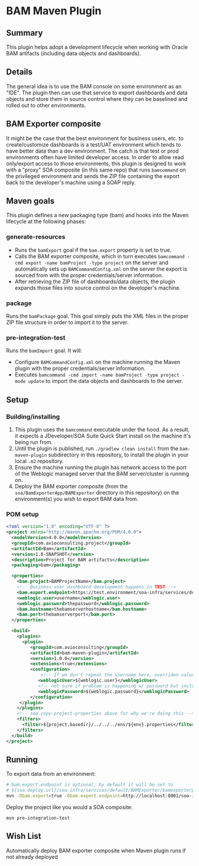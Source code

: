 # BAM Maven Plugin

## Summary

This plugin helps adopt a development lifecycle when working with Oracle BAM artifacts (including data objects and dashboards).

## Details

The general idea is to use the BAM console on some environment as an "IDE". The plugin then can use that service to export dashboards and data objects and store them in source control where they can be baselined and rolled out to other environments.

## BAM Exporter composite

It might be the case that the best environment for business users, etc. to create/customize dashboards is a test/UAT environment which tends to have better data than a dev environment. The catch is that test or prod environments often have limited developer access. In order to allow read only/export access to those environments, this plugin is designed to work with a "proxy" SOA composite (in this same repo) that runs `bamcommand` on the privileged environment and sends the ZIP file containing the export back to the developer's machine using a SOAP reply.

## Maven goals

This plugin defines a new packaging type (bam) and hooks into the Maven lifecycle at the following phases:

### generate-resources
* Runs the `bamExport` goal if the `bam.export` property is set to true.
* Calls the BAM exporter composite, which in turn executes `bamcommand -cmd export -name bamProject -type project` on the server and automatically sets up `BAMCommandConfig.xml` on the server the export is sourced from with the proper credentials/server information.
* After retrieving the ZIP file of dashboards/data objects, the plugin expands those files into source control on the developer's machine.
### package
Runs the `bamPackage` goal. This goal simply puts the XML files in the proper ZIP file structure in order to import it to the server.
### pre-integration-test
Runs the `bamImport` goal. It will:
* Configure `BAMCommandConfig.xml` on the machine running the Maven plugin with the proper credentials/server information.
* Executes `bamcommand -cmd import -name bamProject -type project -mode update` to import the data objects and dashboards to the server.

## Setup

### Building/installing

1. This plugin uses the `bamcommand` executable under the hood. As a result, it expects a JDeveloper/SOA Suite Quick Start install on the machine it's being run from.
2. Until the plugin is published, run `./gradlew clean install` from the `bam-maven-plugin` subdirectory in this repository, to install the plugin in your local `.m2` repository.
3. Ensure the machine running the plugin has network access to the port of the Weblogic managed server that the BAM server/cluster is running on.
4. Deploy the BAM exporter composite (from the `soa/BamExporterApp/BAMExporter` directory in this repository) on the environment(s) you wish to export BAM data from.

### POM setup

```xml
<?xml version="1.0" encoding="UTF-8" ?>
<project xmlns="http://maven.apache.org/POM/4.0.0">
  <modelVersion>4.0.0</modelVersion>
  <groupId>com.avioconsulting.project</groupId>
  <artifactId>Bam</artifactId>
  <version>1.0-SNAPSHOT</version>
  <description>Project for BAM artifacts</description>
  <packaging>bam</packaging>

  <properties>
    <bam.project>BAMProjectName</bam.project>
    <!-- Business user dashboard development happens in TEST -->
    <bam.export.endpoint>https://test.environment/soa-infra/services/default/BAMExporter/bamexporterprocess_client_ep</bam.export.endpoint>
    <weblogic.user>username</weblogic.user>
    <weblogic.password>thepassword</weblogic.password>
    <bam.hostname>thebamserverhostname</bam.hostname>
    <bam.port>thebamserverport</bam.port>
  </properties>

  <build>
    <plugins>     
      <plugin>
         <groupId>com.avioconsulting</groupId>
         <artifactId>bam-maven-plugin</artifactId>
         <version>1.0.0</version>
         <extensions>true</extensions>
         <configuration>
             <!-- If we don't repeat the username here, overriden values from settings.xml do not make it into the plugin for some reason -->
            <weblogicUser>${weblogic.user}</weblogicUser>
            <!-- not sure if problem is happening w/ password but included it for above reason -->
            <weblogicPassword>${weblogic.password}</weblogicPassword>
         </configuration>
     </plugin>
    </plugins>
    <!-- see copy-project-properties above for why we're doing this -->
    <filters>
      <filter>${project.basedir}/../../../env/${env}.properties</filter>
    </filters>
  </build>
</project>
```

## Running

To export data from an environment:
```bash
# bam.export.endpoint is optional, by default it will be set to
# ${soa.deploy.url}/soa-infra/services/default/BAMExporter/bamexporterprocess_client_ep
mvn -Dbam.export=true -Dbam.export.endpoint=http://localhost:8001/soa-infra/services/default/BAMExporter/bamexporterprocess_client_ep generate-resources
```

Deploy the project like you would a SOA composite:

```
mvn pre-integration-test
```

## Wish List

Automatically deploy BAM exporter composite when Maven plugin runs if not already deployed
